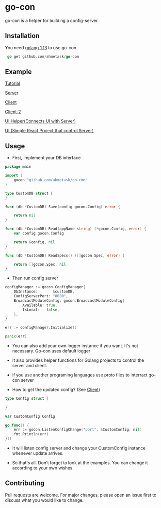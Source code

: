 # go-con

go-con is a helper for building a config-server.

## Installation

You need [golang 1.13](https://golang.org/dl/) to use go-con.


```go
 go get github.com/ahmetask/go-con
```
## Example 
[Tutorial](WIP)

[Server](https://github.com/ahmetask/go-con-server-example)

[Client](https://github.com/ahmetask/go-con-client-example)

[Client-2](https://github.com/ahmetask/go-con-client-example-2)

[UI Helper(Connects UI with Server)](https://github.com/ahmetask/go-con-manager)

[UI (Simple React Project that control Server)](https://github.com/ahmetask/go-con-ui)


## Usage
- First, implement your DB interface

```go
package main

import (
	gocon "github.com/ahmetask/go-con"
)

type CustomDB struct {
}

func (db *CustomDB) Save(config gocon.Config) error {

	return nil
}

func (db *CustomDB) Read(appName string) (*gocon.Config, error) {
	var config gocon.Config

	return &config, nil
}

func (db *CustomDB) ReadSpecs() ([]gocon.Spec, error) {

	return []gocon.Spec, nil
}


```
- Then run config server

```go
configManager := gocon.ConfigManager{
	DbInstance:       &customDB,
	ConfigServerPort: "8080",
	BroadcastModuleConfig: gocon.BroadcastModuleConfig{
		Available: true,
		IsLocal:   false,
	},
}

err := configManager.Initialize()

panic(err)

```

- You can also add your own logger instance if you want. It's not necessary. Go-con uses default logger

- It also provides helper functions for Golang projects to control the server and client.

- if you use another programing languages use proto files to interract go-con server

- How to get the updated config? (See [Client]())

```go
type Config struct {
	
}

var CustomConfig Config

go func() {
	err := gocon.ListenConfigChange("port", &CustomConfig, nil)
	fmt.Println(err)
}()
```
- It will listen config server and change your CustomConfig instance whenever update arrives.

- So that's all. Don't forget to look at the examples. You can change it according to your own wishes

## Contributing
Pull requests are welcome. For major changes, please open an issue first to discuss what you would like to change.